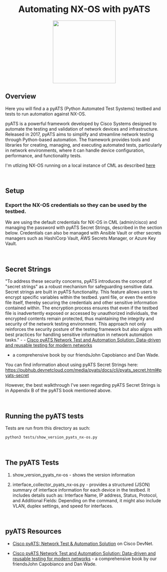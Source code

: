 <h1 align="center">Automating NX-OS with pyATS</h1>
<p align="center">
<img src="https://github.com/user-attachments/assets/80fc22dc-5b7a-4bc7-9690-a58c6a4a002e" width="200">
</p>


## Overview 

Here you will find a a pyATS (Python Automated Test Systems) testbed and tests to run automation against NX-OS. 

pyATS is a powerful framework developed by Cisco Systems designed to automate the testing and validation of network devices and infrastructure. Released in 2017, pyATS aims to simplify and streamline network testing through Python-based automation. The framework provides tools and libraries for creating, managing, and executing automated tests, particularly in network environments, where it can handle device configuration, performance, and functionality tests.

I'm utlizing NX-OS running on a local instance of CML as described [here](https://github.com/CiscoDevNet/data-center-development/tree/main/nx-os#user-content-lab-setup-adding-an-nx-os-9000-node-in-cisco-modeling-labs)



<br>

## Setup

### Export the NX-OS credentials so they can be used by the testbed.

We are using the default credentials for NX-OS in CML (admin/cisco) and managing the password with pyATS Secret Strings, described in the section below. Credentials can also be managed with Ansible Vault or other secrets managers such as HashiCorp Vault, AWS Secrets Manager, or Azure Key Vault.

<br>

## Secret Strings

"To address these security concerns, pyATS introduces the concept of "secret strings"
as a robust mechanism for safeguarding sensitive data. Secret strings are built in pyATS
functionality. This feature allows users to encrypt specific variables within the testbed.
yaml file, or even the entire file itself, thereby securing the credentials and other sensitive
information contained within. The encryption process ensures that even if the testbed
file is inadvertently exposed or accessed by unauthorized individuals, the encrypted contents
remain protected, thus maintaining the integrity and security of the network testing
environment. This approach not only reinforces the security posture of the testing framework
but also aligns with best practices for handling sensitive information in network
automation tasks." - - [Cisco pyATS Network Test and Automation Solution: Data-driven and reusable testing for modern networks](https://www.ciscopress.com/store/cisco-pyats-network-test-and-automation-solution-data-9780138031671) 
<br>
- a comprehensive book by our friendsJohn Capobianco and Dan Wade.

You can find information about using pyATS Secret Strings here: https://pubhub.devnetcloud.com/media/pyats/docs/cli/pyats_secret.html#pyats-secret

However, the best walkthrough I've seen regarding pyATS Secret Strings is in Appendix B of the pyATS book mentioned above.


<br>

## Running the pyATS tests

Tests are run from this directory as such:

```bash
python3 tests/show_version_pyats_nx-os.py     
```

<br>

## The pyATS Tests


1. show_version_pyats_nx-os - shows the version information


2. interface_collector_pyats_nx-os.py - provides a structured (JSON) summary of interface information for each device in the testbed. It includes details such as: Interface Name, IP address, Status, Protocol, and Additional Fields: Depending on the command, it might also include VLAN, duplex settings, and speed for interfaces.

<br>

## pyATS Resources

- [Cisco pyATS: Network Test & Automation Solution](https://developer.cisco.com/docs/pyats/) on Cisco DevNet.

- [Cisco pyATS Network Test and Automation Solution: Data-driven and reusable testing for modern networks](https://www.ciscopress.com/store/cisco-pyats-network-test-and-automation-solution-data-9780138031671) - a comprehensive book by our friendsJohn Capobianco and Dan Wade.

